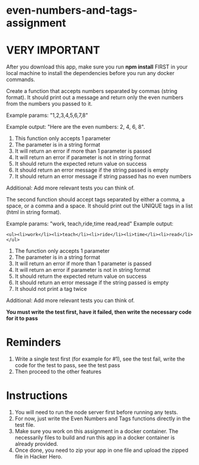 # even-numbers-and-tags-assignment

# VERY IMPORTANT
After you download this app, make sure you run **npm install** FIRST in your local machine to install the dependencies before you run any docker commands.

Create a function that accepts numbers separated by commas (string format). It should print out a message and return only the even numbers from the numbers you passed to it. 

Example params: "1,2,3,4,5,6,7,8"

Example output: "Here are the even numbers: 2, 4, 6, 8".

1. This function only accepts 1 parameter
2. The parameter is in a string format
3. It will return an error if more than 1 parameter is passed
4. It will return an error if parameter is not in string format
5. It should return the expected return value on success
6. It should return an error message if the string passed is empty
7. It should return an error message if string passed has no even numbers

Additional: Add more relevant tests you can think of.

The second function should accept tags separated by either a comma, a space, or a comma and a space. It should print out the UNIQUE tags in a list (html in string format). 

Example params: "work, teach,ride,time read,read"
Example output:

`<ul><li>work</li><li>teach</li><li>ride</li><li>time</li><li>read</li></ul>`

1. The function only accepts 1 parameter
2. The parameter is in a string format
3. It will return an error if more than 1 parameter is passed
4. It will return an error if parameter is not in string format
5. It should return the expected return value on success
6. It should return an error message if the string passed is empty
7. It should not print a tag twice

Additional: Add more relevant tests you can think of.

**You must write the test first, have it failed, then write the necessary code for it to pass**

# Reminders

1. Write a single test first (for example for #1), see the test fail, write the code for the test to pass, see the test pass
2. Then proceed to the other features

# Instructions

1. You will need to run the node server first before running any tests. 
2. For now, just write the Even Numbers and Tags functions directly in the test file.
3. Make sure you work on this assignment in a docker container. The necessarily files to build and run this app in a docker container is already provided.
4. Once done, you need to zip your app in one file and upload the zipped file in Hacker Hero.
